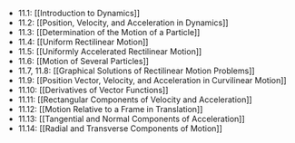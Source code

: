 - 11.1: [[Introduction to Dynamics]]
- 11.2: [[Position, Velocity, and Acceleration in Dynamics]]
- 11.3: [[Determination of the Motion of a Particle]]
- 11.4: [[Uniform Rectilinear Motion]]
- 11.5: [[Uniformly Accelerated Rectilinear Motion]]
- 11.6: [[Motion of Several Particles]]
- 11.7, 11.8: [[Graphical Solutions of Rectilinear Motion Problems]]
- 11.9: [[Position Vector, Velocity, and Acceleration in Curvilinear Motion]]
- 11.10: [[Derivatives of Vector Functions]]
- 11.11: [[Rectangular Components of Velocity and Acceleration]]
- 11.12: [[Motion Relative to a Frame in Translation]]
- 11.13: [[Tangential and Normal Components of Acceleration]]
- 11.14: [[Radial and Transverse Components of Motion]]